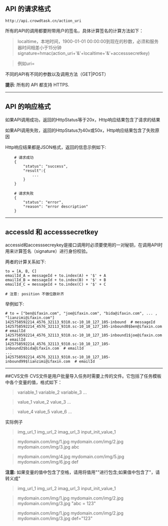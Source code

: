 
## API 的请求格式

`http://api.crowdtask.cn/action_uri`

所有的API的调用都要附带用户的签名，具体计算签名的计算方法如下：

>localtime，本地时间，1900-01-01 00:00:00到现在的秒数，必须和服务器时间相差小于15分钟
>signature=hmac(action_uri+'&'+localtime+'&'+accesssecretkey)

>

>例如uri=

不同的API有不同的参数以及调用方法（GET|POST）

**提示**: 所有的 API 都支持 HTTPS. 
- - -

## API 的响应格式

如果API调用成功，返回的HttpStatus等于20x，Http响应结果包含了请求的结果

如果API调用失败，返回的HttpStatus为40x或50x，Http响应结果包含了失败原因

Http响应结果都是JSON格式，返回的信息示例如下: 
```
    # 请求成功
    {
        "status": "success",
		"result":{
			...
		}
    }

    # 请求失败
    {
        "status": "error",
        "reason": "error description"
    }
```
- - -

## accessId 和 accesssecretkey

accessid和accesssecreykey是接口调用时必须要使用的一对秘钥，在调用API时用来计算签名（signature）进行身份校验。


两者的计算关系如下:
```
to = [A, B, C]
emailId_A = messageId + to.index(A) + '$' + A
emailId_B = messageId + to.index(B) + '$' + B
emailId_C = messageId + to.index(C) + '$' + C

# 注意: position 不做位数补齐
```
举例如下: 
```
# to = ["ben@ifaxin.com", "joe@ifaxin.com", "bida@ifaxin.com", ... , "lianzimi@ifaxin.com"]
1425758592214_4576_32113_9310.sc-10_10_127_105-inbound  # messageId
1425758592214_4576_32113_9310.sc-10_10_127_105-inbound0$ben@ifaxin.com  # emailId
1425758592214_4576_32113_9310.sc-10_10_127_105-inbound1$joe@ifaxin.com  # emailId
1425758592214_4576_32113_9310.sc-10_10_127_105-inbound2$bida@ifaxin.com  # emailId
...
1425758592214_4576_32113_9310.sc-10_10_127_105-inbound99$lianzimi@ifaxin.com  # emailId
```
- - -

##CVS文件
CVS文件是用户批量导入任务时需要上传的文件。它包括了任务模板中各个变量的值，格式如下：

>variable_1 variable_2 	variable_3 ...

>value_1 	value_2 	value_3 ...

>value_4 	value_5 	value_6 ...

实际例子

>img_url_1 img_url_2 imag_url_3 input_init_value_1

>mydomain.com/img/1.jpg mydomain.com/img/2.jpg mydomain.com/img/3.jpg  abc

>mydomain.com/img/4.jpg mydomain.com/img/5.jpg mydomain.com/img/6.jpg  def

**注意:** 如果变量的值中包含了空格，请用将值用""进行包含;如果值中包含了"，请转义成\"

>img_url_1 img_url_2 imag_url_3 input_init_value_1

>mydomain.com/img/1.jpg mydomain.com/img/2.jpg mydomain.com/img/3.jpg  "abc = 123"

>mydomain.com/img/1.jpg mydomain.com/img/2.jpg mydomain.com/img/3.jpg  def="123"

